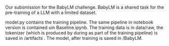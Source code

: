 Our subsmission for the BabyLM challenge. BabyLM is a shared task for the pre-training of a LLM with a limited dataset.

model.py contains the training pipeline. The same pipeline in notebook version is contained uin Baseline.ipynb. The training data is in data/raw, the tokenizer (which is produced by during as part of the training pipeline) is saved in /artifacts . The model, after training is saved in /BabyLM.
